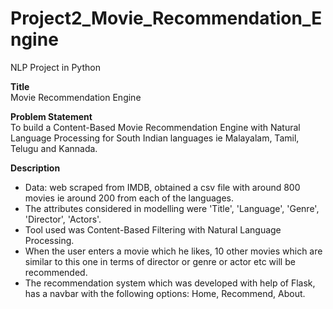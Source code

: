 # Project2_Movie_Recommendation_Engine

NLP Project in Python

**Title**  
Movie Recommendation Engine

**Problem Statement**  
To build a Content-Based Movie Recommendation Engine with Natural Language Processing for South Indian languages ie Malayalam, Tamil, Telugu and Kannada.

**Description**
- Data: web scraped from IMDB, obtained a csv file with around 800 movies ie around 200 from each of the languages. 
- The attributes considered in modelling were 'Title', 'Language', 'Genre', 'Director', 'Actors'.
- Tool  used was Content-Based Filtering with Natural Language Processing.
- When the user enters a movie which he likes, 10 other movies which are similar to this one in terms of director or genre or actor etc will be recommended.
- The recommendation system which was developed with help of Flask, has a navbar with the following options: Home, Recommend, About.
